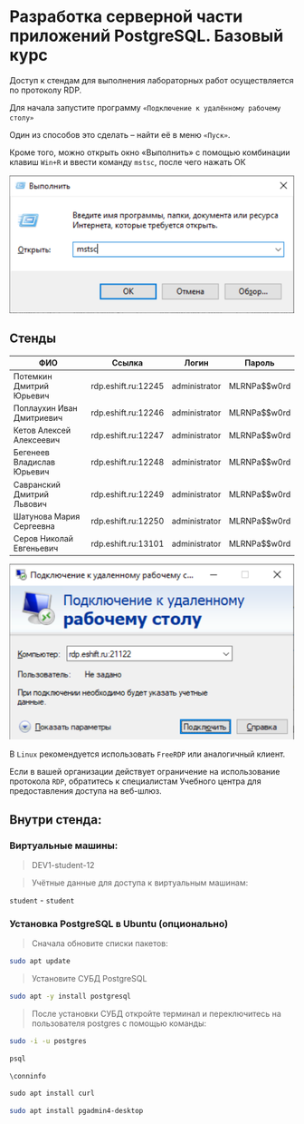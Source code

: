 # Разработка серверной части приложений PostgreSQL. Базовый курс


Доступ к стендам для выполнения лабораторных работ осуществляется по протоколу RDP. 

Для начала запустите программу `«Подключение к удалённому рабочему столу»`

Один из способов это сделать – найти её в меню `«Пуск»`. 

Кроме того, можно открыть окно «Выполнить» с помощью комбинации клавиш `Win+R` и ввести команду `mstsc`, после чего нажать ОК 

![alt text](img/mstsc.png)

## Стенды

| ФИО	 | Ссылка |	Логин |	Пароль|
| -------|--------|-------|-------| 
| Потемкин Дмитрий Юрьевич |rdp.eshift.ru:12245 |	administrator |	MLRNPa$$w0rd|
| Поплаухин Иван Дмитриевич |rdp.eshift.ru:12246 |	administrator |	MLRNPa$$w0rd|
| Кетов Алексей Алексеевич |rdp.eshift.ru:12247 |	administrator |	MLRNPa$$w0rd|
| Бегенеев Владислав Юрьевич |rdp.eshift.ru:12248 |	administrator |	MLRNPa$$w0rd|
| Савранский Дмитрий Львович |rdp.eshift.ru:12249 |	administrator |	MLRNPa$$w0rd|
| Шатунова Мария Сергеевна |rdp.eshift.ru:12250 |	administrator |	MLRNPa$$w0rd|
| Серов Николай Евгеньевич |rdp.eshift.ru:13101 |	administrator |	MLRNPa$$w0rd|



![alt text](img/rdp.png)


В `Linux` рекомендуется использовать `FreeRDP` или аналогичный клиент. 

Если в вашей организации действует ограничение на использование протокола `RDP`, обратитесь к специалистам Учебного центра для предоставления доступа на веб-шлюз.

 

## Внутри стенда:

### Виртуальные машины:

> DEV1-student-12

> Учётные данные для доступа к виртуальным машинам:

`student` - `student`



### Установка PostgreSQL в Ubuntu (опционально)

> Сначала обновите списки пакетов:

```sh
sudo apt update
```


> Установите СУБД PostgreSQL

```sh
sudo apt -y install postgresql
```


> После установки СУБД откройте терминал и переключитесь на пользователя postgres с помощью команды:

```sh
sudo -i -u postgres
```


```sh
psql
```

```
\conninfo
```


```sql
sudo apt install curl
```


```sh
sudo apt install pgadmin4-desktop
```